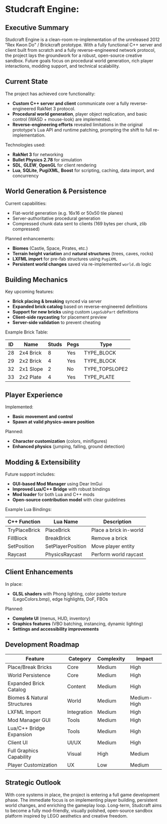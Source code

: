 # Studcraft Engine:

## Executive Summary

Studcraft Engine is a clean-room re-implementation of the unreleased 2012 "Rex Kwon Do" / Brickcraft prototype. With a fully functional C++ server and client built from scratch and a fully reverse-engineered network protocol, the project lays the groundwork for a robust, open-source creative sandbox. Future goals focus on procedural world generation, rich player interactions, modding support, and technical scalability.

## Current State

The project has achieved core functionality:

- **Custom C++ server and client** communicate over a fully reverse-engineered RakNet 3 protocol.
- **Procedural world generation**, player object replication, and basic control (WASD + mouse-look) are implemented.
- **Reverse-engineering efforts** revealed limitations in the original prototype's Lua API and runtime patching, prompting the shift to full re-implementation.

Technologies used:

- **RakNet 3** for networking
- **Bullet Physics 2.78** for simulation
- **SDL**, **GLEW**, **OpenGL** for client rendering
- **Lua**, **SQLite**, **PugiXML**, **Boost** for scripting, caching, data import, and concurrency

## World Generation & Persistence

Current capabilities:

- Flat-world generation (e.g. 16x16 or 50x50 tile planes)
- Server-authoritative procedural generation
- Compressed chunk data sent to clients (169 bytes per chunk, zlib compressed)

Planned enhancements:

- **Biomes** (Castle, Space, Pirates, etc.)
- **Terrain height variation** and **natural structures** (trees, caves, rocks)
- **LXFML import** for pre-fab structures using `PugiXML`
- **Persistent world changes** saved via re-implemented `world.db` logic

## Building Mechanics

Key upcoming features:

- **Brick placing & breaking** synced via server
- **Expanded brick catalog** based on reverse-engineered definitions
- **Support for new bricks** using custom `LegoSubPart` definitions
- **Client-side raycasting** for placement preview
- **Server-side validation** to prevent cheating

Example Brick Table:

| ID | Name      | Studs | Pegs | Type            |
| -- | --------- | ----- | ---- | --------------- |
| 28 | 2x4 Brick | 8     | Yes  | TYPE\_BLOCK     |
| 29 | 2x2 Brick | 4     | Yes  | TYPE\_BLOCK     |
| 32 | 2x1 Slope | 2     | No   | TYPE\_TOPSLOPE2 |
| 33 | 2x2 Plate | 4     | Yes  | TYPE\_PLATE     |

## Player Experience

Implemented:

- **Basic movement and control**
- **Spawn at valid physics-aware position**

Planned:

- **Character customization** (colors, minifigures)
- **Enhanced physics** (jumping, falling, ground detection)

## Modding & Extensibility

Future support includes:

- **GUI-based Mod Manager** using Dear ImGui
- **Improved Lua/C++ Bridge** with robust bindings
- **Mod loader** for both Lua and C++ mods
- **Open-source contribution model** with clear guidelines

Example Lua Bindings:

| C++ Function  | Lua Name          | Description            |
| ------------- | ----------------- | ---------------------- |
| TryPlaceBrick | PlaceBrick        | Place a brick in-world |
| FillBlock     | BreakBrick        | Remove a brick         |
| SetPosition   | SetPlayerPosition | Move player entity     |
| Raycast       | PhysicsRaycast    | Perform world raycast  |

## Client Enhancements

In place:

- **GLSL shaders** with Phong lighting, color palette texture (LegoColors.bmp), edge highlights, DoF, FBOs

Planned:

- **Complete UI** (menus, HUD, inventory)
- **Graphics features** (VBO batching, instancing, dynamic lighting)
- **Settings and accessibility improvements**

## Development Roadmap

| Feature                     | Category    | Complexity | Impact      |
| --------------------------- | ----------- | ---------- | ----------- |
| Place/Break Bricks          | Core        | Medium     | High        |
| World Persistence           | Core        | Medium     | High        |
| Expanded Brick Catalog      | Content     | Medium     | High        |
| Biomes & Natural Structures | World       | Medium     | Medium-High |
| LXFML Import                | Integration | Medium     | High        |
| Mod Manager GUI             | Tools       | Medium     | High        |
| Lua/C++ Bridge Expansion    | Tools       | Medium     | High        |
| Client UI                   | UI/UX       | Medium     | High        |
| Full Graphics Capability    | Visual      | High       | Medium      |
| Player Customization        | UX          | Low        | Medium      |

## Strategic Outlook

With core systems in place, the project is entering a full game development phase. The immediate focus is on implementing player building, persistent world changes, and enriching the gameplay loop. Long-term, Studcraft aims to become a fully mod-friendly, visually polished, open-source sandbox platform inspired by LEGO aesthetics and creative freedom.




